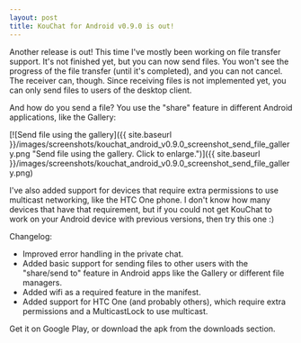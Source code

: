 ```yaml
---
layout: post
title: KouChat for Android v0.9.0 is out!
---
```


Another release is out! This time I've mostly been working on file transfer support. It's not finished yet, but you can now send files. You won't see the progress of the file transfer (until it's completed), and you can not cancel. The receiver can, though. Since receiving files is not implemented yet, you can only send files to users of the desktop client.

And how do you send a file? You use the "share" feature in different Android applications, like the Gallery:

[![Send file using the gallery]({{ site.baseurl }}/images/screenshots/kouchat_android_v0.9.0_screenshot_send_file_gallery.png "Send file using the gallery. Click to enlarge.")]({{ site.baseurl }}/images/screenshots/kouchat_android_v0.9.0_screenshot_send_file_gallery.png)

I've also added support for devices that require extra permissions to use multicast networking, like the HTC One phone. I don't know how many devices that have that requirement, but if you could not get KouChat to work on your Android device with previous versions, then try this one :)

Changelog:

* Improved error handling in the private chat.
* Added basic support for sending files to other users with the "share/send to" feature in Android apps like the Gallery or different file managers.
* Added wifi as a required feature in the manifest.
* Added support for HTC One (and probably others), which require extra permissions and a MulticastLock to use multicast.

Get it on Google Play, or download the apk from the downloads section.
